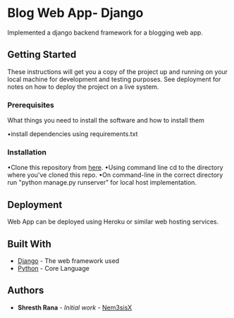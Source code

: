 # Blog Web App- Django

Implemented a django backend framework for a blogging web app.

## Getting Started

These instructions will get you a copy of the project up and running on your local machine for development and testing purposes. See deployment for notes on how to deploy the project on a live system.

### Prerequisites

What things you need to install the software and how to install them

  •install dependencies using requirements.txt 

### Installation

  •Clone this repository from [here](https://github.com/Nem3sisX/blog-website.git).
  •Using command line cd to the directory where you've cloned this repo.
  •On command-line in the correct directory run "python manage.py runserver" for local host implementation.

## Deployment

Web App can be deployed using Heroku or similar web hosting services.

## Built With

  * [Django](https://www.djangoproject.com/) - The web framework used
  * [Python](https://www.python.org/) - Core Language

## Authors

* **Shresth Rana** - *Initial work* - [Nem3sisX](https://github.com/Nem3sisX)
